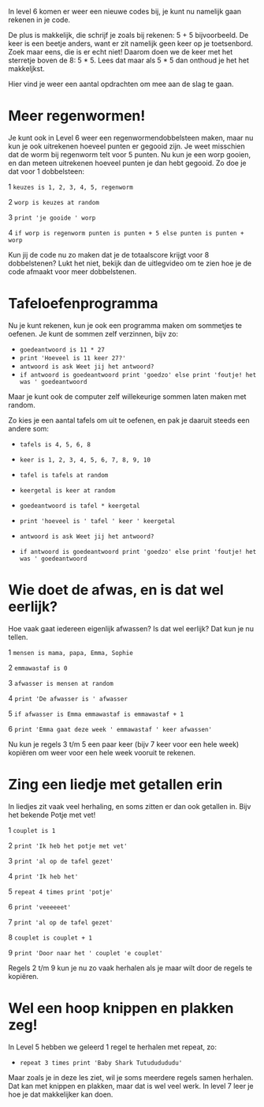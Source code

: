 In level 6 komen er weer een nieuwe codes bij, je kunt nu namelijk gaan rekenen in je code.

De plus is makkelijk, die schrijf je zoals bij rekenen: 5 + 5 bijvoorbeeld. De keer is een beetje anders, want er zit namelijk geen keer op je toetsenbord. Zoek maar eens, die is er echt niet!
Daarom doen we de keer met het sterretje boven de 8: 5 * 5. Lees dat maar als 5 * 5 dan onthoud je het het makkeljkst.

Hier vind je weer een aantal opdrachten om mee aan de slag te gaan.

# Meer regenwormen!
Je kunt ook in Level 6 weer een regenwormendobbelsteen maken, maar nu kun je ook uitrekenen hoeveel punten er gegooid zijn.
Je weet misschien dat de worm bij regenworm telt voor 5 punten. Nu kun je een worp gooien, en dan meteen uitrekenen hoeveel punten je dan hebt gegooid.
Zo doe je dat voor 1 dobbelsteen:

1 `keuzes is 1, 2, 3, 4, 5, regenworm`

2 `worp is keuzes at random`

3 `print 'je gooide ' worp`

4 `if worp is regenworm punten is punten + 5 else punten is punten + worp`

Kun jij de code nu zo maken dat je de totaalscore krijgt voor 8 dobbelstenen?
Lukt het niet, bekijk dan de uitlegvideo om te zien hoe je de code afmaakt voor meer dobbelstenen.

# Tafeloefenprogramma

Nu je kunt rekenen, kun je ook een programma maken om sommetjes te oefenen.
Je kunt de sommen zelf verzinnen, bijv zo:

* `goedeantwoord is 11 * 27`
* `print 'Hoeveel is 11 keer 27?'`
* `antwoord is ask Weet jij het antwoord?`
* `if antwoord is goedeantwoord print 'goedzo' else print 'foutje! het was ' goedeantwoord`

Maar je kunt ook de computer zelf willekeurige sommen laten maken met random.

Zo kies je een aantal tafels om uit te oefenen, en pak je daaruit steeds een andere som:

* `tafels is 4, 5, 6, 8`
* `keer is 1, 2, 3, 4, 5, 6, 7, 8, 9, 10`

* `tafel is tafels at random`
* `keergetal is keer at random`
* `goedeantwoord is tafel * keergetal`

* `print 'hoeveel is ' tafel ' keer ' keergetal`

* `antwoord is ask Weet jij het antwoord?`
* `if antwoord is goedeantwoord print 'goedzo' else print 'foutje! het was ' goedeantwoord`


# Wie doet de afwas, en is dat wel eerlijk?
Hoe vaak gaat iedereen eigenlijk afwassen? Is dat wel eerlijk? Dat kun je nu tellen.

1 `mensen is mama, papa, Emma, Sophie`

2 `emmawastaf is 0`

3 `afwasser is mensen at random`

4 `print 'De afwasser is ' afwasser`

5 `if afwasser is Emma emmawastaf is emmawastaf + 1`

6 `print 'Emma gaat deze week ' emmawastaf ' keer afwassen'`

Nu kun je regels 3 t/m 5 een paar keer (bijv 7 keer voor een hele week) kopiëren om weer voor een hele week vooruit te rekenen.


# Zing een liedje met getallen erin

In liedjes zit vaak veel herhaling, en soms zitten er dan ook getallen in. Bijv het bekende Potje met vet!

1 `couplet is 1`

2 `print 'Ik heb het potje met vet'`

3 `print 'al op de tafel gezet'`

4 `print 'Ik heb het'`

5 `repeat 4 times print 'potje'`

6 `print 'veeeeeet'`

7 `print 'al op de tafel gezet'`

8 `couplet is couplet + 1`

9 `print 'Door naar het ' couplet 'e couplet'`

Regels 2 t/m 9 kun je nu zo vaak herhalen als je maar wilt door de regels te kopiëren.

# Wel een hoop knippen en plakken zeg!
In Level 5 hebben we geleerd 1 regel te herhalen met repeat, zo:

* `repeat 3 times print 'Baby Shark Tutududududu'`
 
 Maar zoals je in deze les ziet, wil je soms meerdere regels samen herhalen. Dat kan met knippen en plakken, maar dat is wel veel werk. In level 7 leer je hoe je dat makkelijker kan doen.
